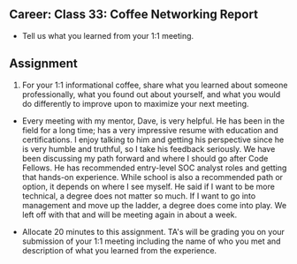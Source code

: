 ## Career: Class 33: Coffee Networking Report

- Tell us what you learned from your 1:1 meeting.

## Assignment

1. For your 1:1 informational coffee, share what you learned about someone professionally, what you found out about yourself, and what you would do differently to improve upon to maximize your next meeting.

- Every meeting with my mentor, Dave, is very helpful. He has been in the field for a long time; has a very impressive resume with education and certifications. I enjoy talking to him and getting his perspective since he is very humble and truthful, so I take his feedback seriously. We have been discussing my path forward and where I should go after Code Fellows. He has recommended entry-level SOC analyst roles and getting that hands-on experience. While school is also a recommended path or option, it depends on where I see myself. He said if I want to be more technical, a degree does not matter so much. If I want to go into management and move up the ladder, a degree does come into play. We left off with that and will be meeting again in about a week.

- Allocate 20 minutes to this assignment. TA's will be grading you on your submission of your 1:1 meeting including the name of who you met and description of what you learned from the experience.
